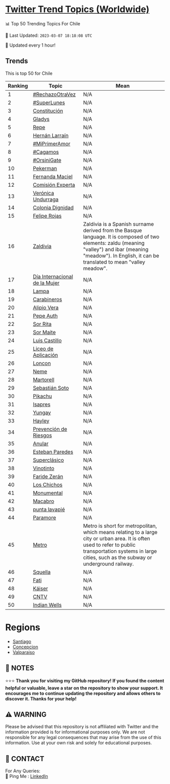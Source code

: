 [Twitter Trend Topics (Worldwide)](https://github.com/ErcinDedeoglu/Twitter-Trend-Topics)
==========


📊 Top 50 Trending Topics For Chile

📆 Last Updated: `2023-03-07 18:18:08 UTC`

🔧 Updated every 1 hour!


## Trends

This is top 50 for Chile

| Ranking | Topic | Mean |
| ------- | ------------ | ------------ |
| 1 | [#RechazoOtraVez](http://twitter.com/search?q=%23RechazoOtraVez) | N/A |
| 2 | [#SuperLunes](http://twitter.com/search?q=%23SuperLunes) | N/A |
| 3 | [Constitución](http://twitter.com/search?q=Constituci%c3%b3n) | N/A |
| 4 | [Gladys](http://twitter.com/search?q=Gladys) | N/A |
| 5 | [Repe](http://twitter.com/search?q=Repe) | N/A |
| 6 | [Hernán Larraín](http://twitter.com/search?q=Hern%c3%a1n+Larra%c3%adn) | N/A |
| 7 | [#MiPrimerAmor](http://twitter.com/search?q=%23MiPrimerAmor) | N/A |
| 8 | [#Cagamos](http://twitter.com/search?q=%23Cagamos) | N/A |
| 9 | [#OrsiniGate](http://twitter.com/search?q=%23OrsiniGate) | N/A |
| 10 | [Pekerman](http://twitter.com/search?q=Pekerman) | N/A |
| 11 | [Fernanda Maciel](http://twitter.com/search?q=Fernanda+Maciel) | N/A |
| 12 | [Comisión Experta](http://twitter.com/search?q=Comisi%c3%b3n+Experta) | N/A |
| 13 | [Verónica Undurraga](http://twitter.com/search?q=Ver%c3%b3nica+Undurraga) | N/A |
| 14 | [Colonia Dignidad](http://twitter.com/search?q=Colonia+Dignidad) | N/A |
| 15 | [Felipe Rojas](http://twitter.com/search?q=Felipe+Rojas) | N/A |
| 16 | [Zaldivia](http://twitter.com/search?q=Zaldivia) | Zaldivia is a Spanish surname derived from the Basque language. It is composed of two elements: zaldu (meaning "valley") and ibar (meaning "meadow"). In English, it can be translated to mean "valley meadow". |
| 17 | [Día Internacional de la Mujer](http://twitter.com/search?q=D%c3%ada+Internacional+de+la+Mujer) | N/A |
| 18 | [Lampa](http://twitter.com/search?q=Lampa) | N/A |
| 19 | [Carabineros](http://twitter.com/search?q=Carabineros) | N/A |
| 20 | [Alipio Vera](http://twitter.com/search?q=Alipio+Vera) | N/A |
| 21 | [Pepe Auth](http://twitter.com/search?q=Pepe+Auth) | N/A |
| 22 | [Sor Rita](http://twitter.com/search?q=Sor+Rita) | N/A |
| 23 | [Sor Maite](http://twitter.com/search?q=Sor+Maite) | N/A |
| 24 | [Luis Castillo](http://twitter.com/search?q=Luis+Castillo) | N/A |
| 25 | [Liceo de Aplicación](http://twitter.com/search?q=Liceo+de+Aplicaci%c3%b3n) | N/A |
| 26 | [Loncon](http://twitter.com/search?q=Loncon) | N/A |
| 27 | [Neme](http://twitter.com/search?q=Neme) | N/A |
| 28 | [Martorell](http://twitter.com/search?q=Martorell) | N/A |
| 29 | [Sebastián Soto](http://twitter.com/search?q=Sebasti%c3%a1n+Soto) | N/A |
| 30 | [Pikachu](http://twitter.com/search?q=Pikachu) | N/A |
| 31 | [Isapres](http://twitter.com/search?q=Isapres) | N/A |
| 32 | [Yungay](http://twitter.com/search?q=Yungay) | N/A |
| 33 | [Hayley](http://twitter.com/search?q=Hayley) | N/A |
| 34 | [Prevención de Riesgos](http://twitter.com/search?q=Prevenci%c3%b3n+de+Riesgos) | N/A |
| 35 | [Anular](http://twitter.com/search?q=Anular) | N/A |
| 36 | [Esteban Paredes](http://twitter.com/search?q=Esteban+Paredes) | N/A |
| 37 | [Superclásico](http://twitter.com/search?q=Supercl%c3%a1sico) | N/A |
| 38 | [Vinotinto](http://twitter.com/search?q=Vinotinto) | N/A |
| 39 | [Faride Zerán](http://twitter.com/search?q=Faride+Zer%c3%a1n) | N/A |
| 40 | [Los Chichos](http://twitter.com/search?q=Los+Chichos) | N/A |
| 41 | [Monumental](http://twitter.com/search?q=Monumental) | N/A |
| 42 | [Macabro](http://twitter.com/search?q=Macabro) | N/A |
| 43 | [punta lavapié](http://twitter.com/search?q=punta+lavapi%c3%a9) | N/A |
| 44 | [Paramore](http://twitter.com/search?q=Paramore) | N/A |
| 45 | [Metro](http://twitter.com/search?q=Metro) | Metro is short for metropolitan, which means relating to a large city or urban area. It is often used to refer to public transportation systems in large cities, such as the subway or underground railway. |
| 46 | [Squella](http://twitter.com/search?q=Squella) | N/A |
| 47 | [Fati](http://twitter.com/search?q=Fati) | N/A |
| 48 | [Káiser](http://twitter.com/search?q=K%c3%a1iser) | N/A |
| 49 | [CNTV](http://twitter.com/search?q=CNTV) | N/A |
| 50 | [Indian Wells](http://twitter.com/search?q=Indian+Wells) | N/A |



# Regions

* [Santiago](</Chile/Santiago.md>)
* [Concepcion](</Chile/Concepcion.md>)
* [Valparaiso](</Chile/Valparaiso.md>)



## 📝 NOTES

⭐⭐⭐ **Thank you for visiting my GitHub repository! If you found the content helpful or valuable, leave a star on the repository to show your support. It encourages me to continue updating the repository and allows others to discover it. Thanks for your help!**


## ⚠️ WARNING

Please be advised that this repository is not affiliated with Twitter and the information provided is for informational purposes only. We are not responsible for any legal consequences that may arise from the use of this information. Use at your own risk and solely for educational purposes.


## 📨 CONTACT

 For Any Queries:  
            🏓 Ping Me : [LinkedIn](https://www.linkedin.com/in/ercindedeoglu/)
